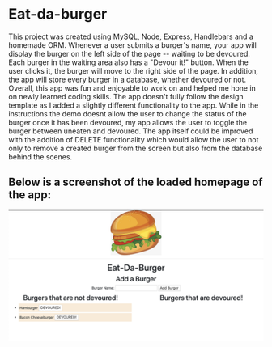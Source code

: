# Eat-da-burger

This project was created using MySQL, Node, Express, Handlebars and a homemade ORM. Whenever a user submits a burger's name, your app will display the burger on the left side of the page -- waiting to be devoured. Each burger in the waiting area also has a "Devour it!" button. When the user clicks it, the burger will move to the right side of the page. In addition, the app will store every burger in a database, whether devoured or not. Overall, this app was fun and enjoyable to work on and helped me hone in on newly learned coding skills. The app doesn't fully follow the design template as I added a slightly different functionality to the app. While in the instructions the demo doesnt allow the user to change the status of the burger once it has been devoured, my app allows the user to toggle the burger between uneaten and devoured. The app itself could be improved with the addition of DELETE functionality which would allow the user to not only to remove a created burger from the screen but also from the database behind the scenes.

## Below is a screenshot of the loaded homepage of the app:

![Burger App Screenshot](/public/assets/img/burger-screenshot.png)